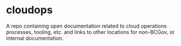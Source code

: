 # cloudops
A repo containing open documentation related to cloud operations processes, tooling, etc. and links to other locations  for non-BCGov, or internal documentation.
